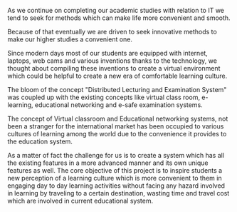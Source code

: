 As we continue on completing our academic studies with relation to IT we tend to seek
for methods which can make life more convenient and smooth.

Because of that eventually we are driven to seek innovative methods to make our higher studies a convenient one.

Since modern days most of our students are equipped with internet, laptops, web cams and
various inventions thanks to the technology, we thought about compiling these inventions
to create a virtual environment which could be helpful to create a new era of comfortable
learning culture.

The bloom of the concept "Distributed Lecturing and Examination System" was coupled up with the existing concepts like virtual class room, e-learning, educational networking and e-safe examination systems.

The concept of Virtual classroom and Educational networking systems, not been a stranger
for the international market has been occupied to various cultures of learning among the
world due to the convenience it provides to the education system.

As a matter of fact the challenge for us is to create a system which has all the existing features in a more advanced manner and its own unique features as well. The core objective of this project is to inspire students a new perception of a learning culture which is more convenient to them in engaging day to day learning activities without facing any hazard involved in learning by traveling to a certain destination, wasting time and travel cost which are involved in current educational system.